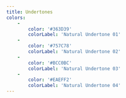 ```yaml
---
title: Undertones
colors:
    -
        color: '#363D39'
        colorLabel: 'Natural Undertone 01'
    -
        color: '#757C78'
        colorLabel: 'Natural Undertone 02'
    -
        color: '#BCC0BC'
        colorLabel: 'Natural Undertone 03'
    -
        color: '#EAEFF2'
        colorLabel: 'Natural Undertone 04'
---
```


